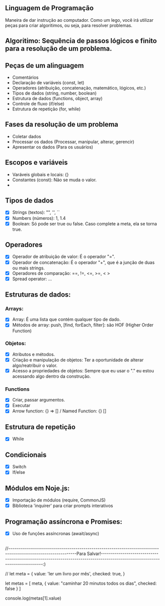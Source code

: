 ## Linguagem de Programação

Maneira de dar instrução ao computador.
Como um lego, você irá utilizar peças para criar algoritimos, ou seja, para resolver problemas.

## Algoritimo: Sequência de passos lógicos e finito para a resolução de um problema.

## Peças de um alinguagem

- Comentários
- Declaração de variáveis (const, let)
- Operadores (atribuição, concatenação, matemático, lógicos, etc.)
- Tipos de dados (string, number, boolean)
- Estrutura de dados (functions, object, array)
- Controle de fluxo (if/else)
- Estrutura de repetição (for, while)

## Fases da resolução de um problema

- Coletar dados
- Processar os dados (Processar, manipular, alterar, gerencir)
- Apresentar os dados (Para os usuários)

## Escopos e variáveis

- Varáveis globais e locais: {}
- Constantes (const): Não se muda o valor.
- 

## Tipos de dados

- [x] Strings (textos): "", '', ``
- [x] Numbers (números): 1, 1.4
- [x] Boolean: Só pode ser true ou false. Caso complete a meta, ela se torna true.

## Operadores

- [x] Operador de atribuição de valor: É o operador "=".
- [x] Operador de concatenação: É o operador "+", que é a junção de duas ou mais strings.
- [x] Operadores de comparação: ==, !=, <=, >=, < >
- [x] Spread operator: ...

## Estruturas de dados:

### Arrays:

- [x] Array: É uma lista que contém qualquer tipo de dado.
- [x] Métodos de array: push, [find, forEach, filter]: são HOF (Higher Order Function)

### Objetos:

- [x] Atributos e métodos.
- [x] Criação e manipulação de objetos: Ter a oportunidade de alterar algo/reatribuir o valor.
- [x] Acesso a propriedades de objetos: Sempre que eu usar o "." eu estou acessando algo dentro da construção.

### Functions

- [x] Criar, passar argumentos.
- [x] Executar
- [x] Arrow function: {} => [] / Named Function: {} []

## Estrutura de repetição

- [x] While

## Condicionais

- [x] Switch
- [x] If/else

## Módulos em Noje.js:

- [x] Importação de módulos (require, CommonJS)
- [x] Biblioteca 'inquirer' para criar prompts interativos

## Programação assíncrona e Promises:

- [x] Uso de funções assíncronas (await/async)

##


//----------------------------------------------------------------------------------------------------------------Para Salvar!------------------------------------------------------------------------------------------------------------------------------:)

// let meta = {
    value: 'ler um livro por mês',
    checked: true,
}

let metas = [
    meta,
    {
        value: "caminhar 20 minutos todos os dias",
        checked: false
    }
]

console.log(metas[1].value)